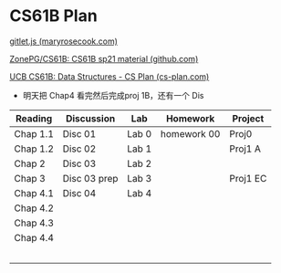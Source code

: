 # CS61B Plan

[gitlet.js (maryrosecook.com)](http://gitlet.maryrosecook.com/docs/gitlet.html) 

[ZonePG/CS61B: CS61B sp21 material (github.com)](https://github.com/ZonePG/CS61B/tree/main) 

[UCB CS61B: Data Structures - CS Plan (cs-plan.com)](https://cs-plan.com/CS基础/课程推荐/算法基础/UCBCS61B/) 



- 明天把 Chap4 看完然后完成proj 1B，还有一个 Dis

| Reading  | Discussion   | Lab   | Homework    | Project  |
| -------- | ------------ | ----- | ----------- | -------- |
| Chap 1.1 | Disc 01      | Lab 0 | homework 00 | Proj0    |
| Chap 1.2 | Disc 02      | Lab 1 |             | Proj1 A  |
| Chap 2   | Disc 03      | Lab 2 |             |          |
| Chap 3   | Disc 03 prep | Lab 3 |             | Proj1 EC |
| Chap 4.1 | Disc 04      | Lab 4 |             |          |
| Chap 4.2 |              |       |             |          |
| Chap 4.3 |              |       |             |          |
| Chap 4.4 |              |       |             |          |
|          |              |       |             |          |
|          |              |       |             |          |
|          |              |       |             |          |
|          |              |       |             |          |
|          |              |       |             |          |

